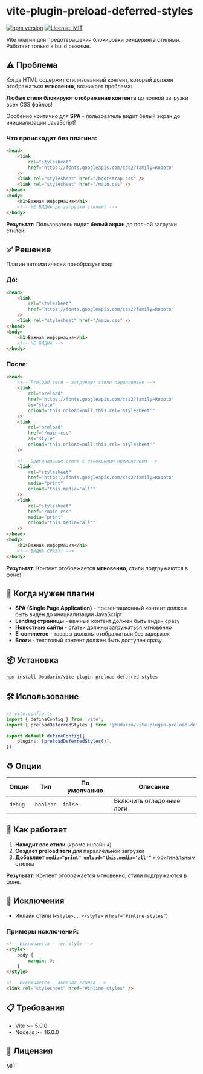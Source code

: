 # vite-plugin-preload-deferred-styles

[![npm version](https://img.shields.io/npm/v/@budarin/vite-plugin-preload-deferred-styles.svg)](https://www.npmjs.com/package/@budarin/vite-plugin-preload-deferred-styles)
[![License: MIT](https://img.shields.io/badge/License-MIT-yellow.svg)](https://opensource.org/licenses/MIT)

Vite плагин для предотвращения блокировки рендеринга стилями. Работает только в build режиме.

## ⚠️ Проблема

Когда HTML содержит стилизованный контент, который должен отображаться **мгновенно**, возникает проблема:

**Любые стили блокируют отображение контента** до полной загрузки всех CSS файлов!

Особенно критично для **SPA** - пользователь видит белый экран до инициализации JavaScript!

### Что происходит без плагина:

```html
<head>
    <link
        rel="stylesheet"
        href="https://fonts.googleapis.com/css2?family=Roboto"
    />
    <link rel="stylesheet" href="/bootstrap.css" />
    <link rel="stylesheet" href="/main.css" />
</head>
<body>
    <h1>Важная информация</h1>
    <!-- НЕ ВИДНА до загрузки стилей! -->
</body>
```

**Результат:** Пользователь видит **белый экран** до полной загрузки стилей!

## ✅ Решение

Плагин автоматически преобразует код:

### До:

```html
<head>
    <link
        rel="stylesheet"
        href="https://fonts.googleapis.com/css2?family=Roboto"
    />
    <link rel="stylesheet" href="/main.css" />
</head>
<body>
    <h1>Важная информация</h1>
    <!-- НЕ ВИДНА -->
</body>
```

### После:

```html
<head>
    <!-- Preload теги - загружают стили параллельно -->
    <link
        rel="preload"
        href="https://fonts.googleapis.com/css2?family=Roboto"
        as="style"
        onload="this.onload=null;this.rel='stylesheet'"
    />
    <link
        rel="preload"
        href="/main.css"
        as="style"
        onload="this.onload=null;this.rel='stylesheet'"
    />

    <!-- Оригинальные стили с отложенным применением -->
    <link
        rel="stylesheet"
        href="https://fonts.googleapis.com/css2?family=Roboto"
        media="print"
        onload="this.media='all'"
    />
    <link
        rel="stylesheet"
        href="/main.css"
        media="print"
        onload="this.media='all'"
    />
</head>
<body>
    <h1>Важная информация</h1>
    <!-- ВИДНА СРАЗУ! -->
</body>
```

**Результат:** Контент отображается **мгновенно**, стили подгружаются в фоне!

## 🎯 Когда нужен плагин

- **SPA (Single Page Application)** - презентационный контент должен быть виден до инициализации JavaScript
- **Landing страницы** - важный контент должен быть виден сразу
- **Новостные сайты** - статьи должны загружаться мгновенно
- **E-commerce** - товары должны отображаться без задержек
- **Блоги** - текстовый контент должен быть доступен сразу

## 📦 Установка

```bash
npm install @budarin/vite-plugin-preload-deferred-styles
```

## 🛠 Использование

```typescript
// vite.config.ts
import { defineConfig } from 'vite';
import { preloadDeferredStyles } from '@budarin/vite-plugin-preload-deferred-styles';

export default defineConfig({
    plugins: [preloadDeferredStyles()],
});
```

## ⚙️ Опции

| Опция   | Тип       | По умолчанию | Описание                 |
| ------- | --------- | ------------ | ------------------------ |
| `debug` | `boolean` | `false`      | Включить отладочные логи |

## 🔧 Как работает

1. **Находит все стили** (кроме инлайн `#`)
2. **Создает preload теги** для параллельной загрузки
3. **Добавляет `media="print" onload="this.media='all'"`** к оригинальным стилям

**Результат:** Контент отображается мгновенно, стили подгружаются в фоне.

## 🚫 Исключения

- Инлайн стили (`<style>...</style>` и `href="#inline-styles"`)

### Примеры исключений:

```html
<!-- Исключается - тег style -->
<style>
    body {
        margin: 0;
    }
</style>

<!-- Исключается - якорная ссылка -->
<link rel="stylesheet" href="#inline-styles" />
```

## 📋 Требования

- Vite >= 5.0.0
- Node.js >= 16.0.0

## 📄 Лицензия

MIT
